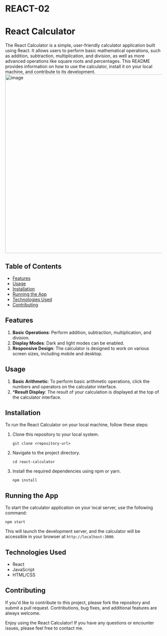 ﻿# REACT-02
# React Calculator

The React Calculator is a simple, user-friendly calculator application built using React. It allows users to perform basic mathematical operations, such as addition, subtraction, multiplication, and division, as well as more advanced operations like square roots and percentages. This README provides information on how to use the calculator, install it on your local machine, and contribute to its development.
<img width="574" alt="image" src="https://github.com/jahnavi-reddy1/REACT-02/assets/86235825/1aed54c8-1594-4cfc-a750-b84b5e206d5d">


## Table of Contents
- [Features](#features)
- [Usage](#usage)
- [Installation](#installation)
- [Running the App](#running-the-app)
- [Technologies Used](#technologies-used)
- [Contributing](#contributing)


## Features
1. **Basic Operations**: Perform addition, subtraction, multiplication, and division.
2. **Display Modes**: Dark and light modes can be enabled.
3. **Responsive Design**: The calculator is designed to work on various screen sizes, including mobile and desktop.

## Usage
1. **Basic Arithmetic**: To perform basic arithmetic operations, click the numbers and operators on the calculator interface.
2. ***Result Display**: The result of your calculation is displayed at the top of the calculator interface.

## Installation
To run the React Calculator on your local machine, follow these steps:

1. Clone this repository to your local system.
   ```
   git clone <repository-url>
   ```

2. Navigate to the project directory.
   ```
   cd react-calculator
   ```

3. Install the required dependencies using npm or yarn.
   ```
   npm install
   ```

## Running the App
To start the calculator application on your local server, use the following command:

```
npm start
```

This will launch the development server, and the calculator will be accessible in your browser at `http://localhost:3000`.

## Technologies Used
- React
- JavaScript
- HTML/CSS

## Contributing
If you'd like to contribute to this project, please fork the repository and submit a pull request. Contributions, bug fixes, and additional features are always welcome.


Enjoy using the React Calculator! If you have any questions or encounter issues, please feel free to contact me.
